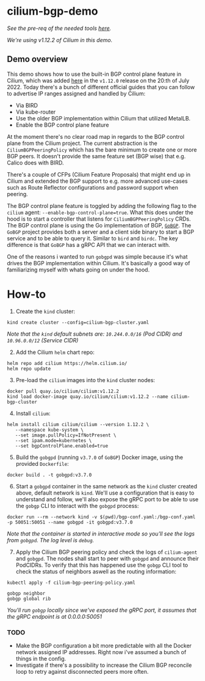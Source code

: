 # cilium-bgp-demo

_See the pre-req of the needed tools [here](https://docs.cilium.io/en/v1.12/gettingstarted/kind/)._

_We're using v1.12.2 of Cilium in this demo._

## Demo overview

This demo shows how to use the built-in BGP control plane feature in Cilium, which was added [here](https://github.com/cilium/cilium/pull/18860) in the `v1.12.0` release on the 20:th of July 2022. Today there's a bunch of different official guides that you can follow to advertise IP ranges assigned and handled by Cilium:
* Via BIRD
* Via kube-router
* Use the older BGP implementation within Cilium that utilized MetalLB.
* Enable the BGP control plane feature

At the moment there's no clear road map in regards to the BGP control plane from the Cilium project. The current abstraction is the `CiliumBGPPeeringPolicy` which has the bare minimum to create one or more BGP peers. It doesn't provide the same feature set (BGP wise) that e.g. Calico does with BIRD.

There's a couple of CFPs (Cilium Feature Proposals) that might end up in Cilium and extended the BGP support to e.g. more advanced use-cases such as Route Reflector configurations and password support when peering.

The BGP control plane feature is toggled by adding the following flag to the `cilium` agent: `--enable-bgp-control-plane=true`. What this does under the hood is to start a controller that listens for `CiliumBGPPeeringPolicy` CRDs. The BGP control plane is using the Go implementation of BGP, [`GoBGP`](https://github.com/osrg/gobgp). The `GoBGP` project provides both a server and a client side binary to start a BGP service and to be able to query it. Similar to `bird` and `birdc`. The key difference is that `GoBGP` has a gRPC API that we can interact with.

One of the reasons i wanted to run `gobgpd` was simple because it's what drives the BGP implementation within Cilium. It's basically a good way of familiarizing myself with whats going on under the hood.

# How-to
1. Create the `kind` cluster:
```
kind create cluster --config=cilium-bgp-cluster.yaml
```
_Note that the `kind` default subnets are: `10.244.0.0/16` (Pod CIDR) and `10.96.0.0/12` (Service CIDR)_

2. Add the Cilium `helm` chart repo:
```
helm repo add cilium https://helm.cilium.io/
helm repo update
```
3. Pre-load the `cilium` images into the `kind` cluster nodes:
```
docker pull quay.io/cilium/cilium:v1.12.2
kind load docker-image quay.io/cilium/cilium:v1.12.2 --name cilium-bgp-cluster
```
4. Install `cilium`:
```
helm install cilium cilium/cilium --version 1.12.2 \
   --namespace kube-system \
   --set image.pullPolicy=IfNotPresent \
   --set ipam.mode=kubernetes \
   --set bgpControlPlane.enabled=true
```
5. Build the `gobgpd` (running `v3.7.0` of `GoBGP`) Docker image, using the provided `Dockerfile`:
```
docker build . -t gobgpd:v3.7.0
```
6. Start a `gobgpd` container in the same network as the `kind` cluster created above, default network is `kind`. We'll use a configuration that is easy to understand and follow, we'll also expose the gRPC port to be able to use the `gobgp` CLI to interact with the `gobgpd` process:
```
docker run --rm --network kind -v $(pwd)/bgp-conf.yaml:/bgp-conf.yaml -p 50051:50051 --name gobgpd -it gobgpd:v3.7.0
``` 
_Note that the container is started in interactive mode so you'll see the logs from `gobgpd`. The log level is `debug`._

7. Apply the Cilium BGP peering policy and check the logs of `cilium-agent` and `gobgpd`. The nodes shall start to peer with `gobgpd` and announce their PodCIDRs. To verify that this has happened use the `gobgp` CLI tool to check the status of neighbors aswell as the routing information:
```
kubectl apply -f cilium-bgp-peering-policy.yaml
```
```
gobgp neighbor
gobgp global rib
```

_You'll run `gobgp` locally since we've exposed the gRPC port, it assumes that the gRPC endpoint is at 0.0.0.0:50051_

### TODO
* Make the BGP configuration a bit more predictable with all the Docker network assigned IP addresses. Right now i've assumed a bunch of things in the config.
* Investigate if there's a possibility to increase the Cilium BGP reconcile loop to retry against disconnected peers more often.
